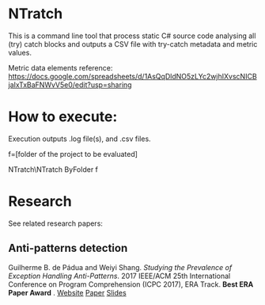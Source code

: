 # NTratch

This is a command line tool that process static C# source code analysing all (try) catch blocks and outputs a CSV file with try-catch metadata and metric values.

Metric data elements reference: 
https://docs.google.com/spreadsheets/d/1AsQqDldNO5zLYc2wjhIXvscNICBjaIxTxBaFNWvV5e0/edit?usp=sharing

# How to execute:

Execution outputs .log file(s), and .csv files.

f=[folder of the project to be evaluated]

NTratch\NTratch ByFolder f

# Research

See related research papers:

## Anti-patterns detection

Guilherme B. de Pádua and Weiyi Shang. *Studying the Prevalence of Exception Handling Anti-Patterns*. 2017 IEEE/ACM 25th International Conference on Program Comprehension (ICPC 2017), ERA Track. **Best ERA Paper Award** . [Website](https://guipadua.github.io/icpc2017/) [Paper](https://guipadua.github.io/resources/icpc2017-era_prevalence-eh-anti-patterns_cr.pdf) [Slides](https://www.slideshare.net/GuilhermePadua/ieee-icpc-2017-studying-the-prevalence-of-exception-handling-antipatterns)



